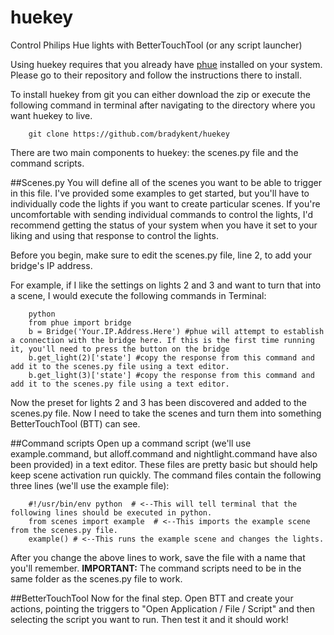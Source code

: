 huekey
======

Control Philips Hue lights with BetterTouchTool (or any script launcher)

Using huekey requires that you already have [phue](https://github.com/studioimaginaire/phue) installed on your system. Please go to their repository and follow the instructions there to install.

To install huekey from git you can either download the zip or execute the following command in terminal after navigating to the directory where you want huekey to live.
```
	git clone https://github.com/bradykent/huekey
```
There are two main components to huekey: the scenes.py file and the command scripts.

##Scenes.py
You will define all of the scenes you want to be able to trigger in this file. I've provided some examples to get started, but you'll have to individually code the lights if you want to create particular scenes.
If you're uncomfortable with sending individual commands to control the lights, I'd recommend getting the status of your system when you have it set to your liking and using that response to control the lights.

Before you begin, make sure to edit the scenes.py file, line 2, to add your bridge's IP address.

For example, if I like the settings on lights 2 and 3 and want to turn that into a scene, I would execute the following commands in Terminal:
```
	python
	from phue import bridge
	b = Bridge('Your.IP.Address.Here') #phue will attempt to establish a connection with the bridge here. If this is the first time running it, you'll need to press the button on the bridge
	b.get_light(2)['state'] #copy the response from this command and add it to the scenes.py file using a text editor.
	b.get_light(3)['state'] #copy the response from this command and add it to the scenes.py file using a text editor.
```
Now the preset for lights 2 and 3 has been discovered and added to the scenes.py file. Now I need to take the scenes and turn them into something BetterTouchTool (BTT) can see.

##Command scripts
Open up a command script (we'll use example.command, but alloff.command and nightlight.command have also been provided) in a text editor. These files are pretty basic but should help keep scene activation run quickly.
The command files contain the following three lines (we'll use the example file):
```
	#!/usr/bin/env python  # <--This will tell terminal that the following lines should be executed in python.
	from scenes import example  # <--This imports the example scene from the scenes.py file.
	example() # <--This runs the example scene and changes the lights.
```
After you change the above lines to work, save the file with a name that you'll remember.
**IMPORTANT:** The command scripts need to be in the same folder as the scenes.py file to work.

##BetterTouchTool
Now for the final step. Open BTT and create your actions, pointing the triggers to "Open Application / File / Script" and then selecting the script you want to run. Then test it and it should work!
